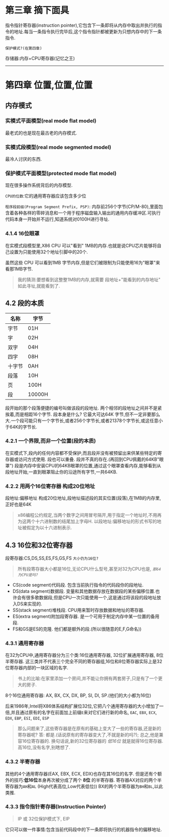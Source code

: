 # 第三章 摘下面具

指令指针寄存器(instruction pointer),它包含下一条即将从内存中取出并执行的指令的地址.每当一条指令执行完毕后,这个指令指针都被更新为只想内存中的下一条指令.

`保护模式?(在第四章)`

存储器:内存+CPU寄存器(记忆之王)

___
# 第四章 位置,位置,位置

## 内存模式

### 实模式平面模型(real mode flat model)

最老式的也是现在最古老的内存模式.

### 实模式段模型(real mode segmented model)

最冷人讨厌的东西.

### 保护模式平面模型(protected mode flat model)

现在很多操作系统背后的内存模型.

`CPU的位数`:它的通用寄存器应该包含多少位

`程序段前缀(Program Segment Prefix, PSP)`: 内存前256个字节(CP/M-80),里面包含着各种各样的零碎消息和一个用于程序磁盘输入输出的通用内存缓冲区.可执行代码本身一开始并不运行,知道系统对0100H进行寻址.

### 4.1.4 16位眼罩

在实模式段模型里,X86 CPU 可以"看到" 1MB的内存.也就是说CPU芯片能够将自己设置为只能使用32个地址引脚中的20个.

虽然这些 CPU 可以看到1MB 字节内存,但是它们被限制为只能使用16为"眼罩"来看那1MB字节.

> 我的猜测:要想看到这整整1MB的内存,就需要 段地址+"能看到的内存地址" 如此寻址,就能看到了.

## 4.2 段的本质

|名称|字节|
|---|---|
|字节 |01H|
|字 |  02H|
|双字| 04H|
|四字| 08H|
|十字节| 0AH|
|段落 | 10H|
|页  | 100H|
|段 |  10000H|

段开始的那个段落便捷的编号叫做该段的段地址.
两个相邻的段地址之间并不是紧挨着,而是相距16个字节.
段本身是什么?
    它最大可达64K 字节,但不一定非要那么大.一个段可能只有一个字节长,或者256个字节长,或者21378个字节长,或这任意小于64K的字节长.

### 4.2.1 一个界限,而非一个位置(段的本质)

在实模式下,段内的任何内容都不受保护,而且段并没有被预留出来供某些特定的寄存器或访问方式使用.
段也可以重叠.
段并不真的存在.(再回到CPU佩戴的64KB"眼罩")
段是内存中安装CPU的64KB眼罩的位置,通过这个眼罩查看内存,能够看到从段地址开始,一直到眼罩阻止你的沿途所有字节,一共64KB.

### 4.2.2 用两个16位寄存器 构成20位地址

段地址:偏移地址 构成20位地址,段地址描述段的其实位置(段落),在1MB的内存里,正好也是64K

> x86编程公约规定,当两个数字之间用冒号隔开,用于指定一个地址时,不用再为这两个十六进制数的结尾加上字母H.
> 以段地址:偏移地址的形式书写的地址被假定为以十六进制表示.

## 4.3 16位和32位寄存器

段寄存器:CS,DS,SS,ES,FS,GS,FS `大小仍为16位?`

>所有段寄存器大小都是16位,无论CPU什么型号,甚至对32为CPU也是,
>*`那64为CPU是吗?`*

* CS(code segment)代码段.  包含当前执行指令的代码段你的段地址.
* DS(data segment)数据段.  变量和其他数据存放在数据段的某些偏移位置.也许会有很多歌数据段,但是CPU一次只能使用一个,这是通过将该段的段地址放入DS来实现的.
* SS(stack segment)堆栈段.  CPU用来暂时存放数据和地址的寄存器.
* ES(extra segment)附加段寄存器. 是一个可用于制定内存中某一位置的备用段.
* FS和GS是ES的克隆. 他们都是额外的段.(所以很随意的E,F,G命名))

### 4.3.1 通用寄存器

在32为CPU中,通用寄存器分为三个类:16位通用寄存器, 32位扩展通用寄存器, 8位半寄存器.
这三类并不代表三个完全不同的寄存器组,16位和8位寄存器实际上是32位寄存器内部的一块区域的名字.

> 书上的比喻:在家里添加一个房间,并不能让你拥有两套房子,只是有了一个更大的房子.

8个16位通用寄存器: AX, BX, CX, DX, BP, SI, DI, SP.(他们的大小都为16位)

后来1986年,Intel将X86体系结构扩展位32位,它把八个通用寄存器的大小增加了一倍,并且通过原有的名字在前面加上前缀`E`来对它们进行新的命名,
`EAC`, `EBX`, `ECX`, `EDX`, `EBP`, `ESI`, `EDI`, `ESP`

> 那么问题来了,这些寄存器是在原有的基础上变大了一些的寄存器,还是新的寄存器呢?
> 答: 都是.(话说原有的寄存器变大了,不就是新的吗?); 总之,他是兼容16位寄存器的.
> 换句话说,新的32位寄存器的 *低16位* 就是就得16位寄存器.高16位,没有名字,别瞎想了.

### 4.3.2 半寄存器

其他的4个通用寄存器(EAX, EBX, ECX, EDX)也存在其16位的名字.
但是还有个额外的技巧:**低16位**本身再次被分成了两个 **8位** 的半寄存器.
寄存器AX对应的两个半寄存器为`AH`和`AL` (High代表高位,Low代表低位))
BX的两个半寄存器为`BH`和`BL`,以此类推.

### 4.3.3 指令指针寄存器(Instruction Pointer)

>IP 或 32位保护模式下, EIP

它只可以做一件事情:包含当前代码段中的下一条即将执行的机器指令的偏移地址.
